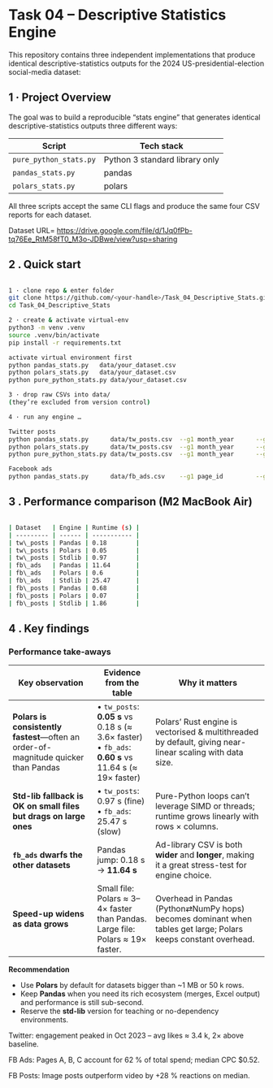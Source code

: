 # Task 04 – Descriptive Statistics Engine

This repository contains three independent implementations that produce identical descriptive-statistics outputs for the 2024 US-presidential-election social-media dataset:

## 1 · Project Overview
The goal was to build a reproducible “stats engine” that generates identical descriptive-statistics outputs three different ways:

| Script | Tech stack |
|--------|------------|
| `pure_python_stats.py` | Python 3 standard library only |
| `pandas_stats.py` | pandas |
| `polars_stats.py` | polars |

All three scripts accept the same CLI flags and produce the same four CSV reports for each dataset.

Dataset URL= https://drive.google.com/file/d/1Jq0fPb-tq76Ee_RtM58fT0_M3o-JDBwe/view?usp=sharing

## 2 . Quick start
```bash

1 · clone repo & enter folder
git clone https://github.com/<your-handle>/Task_04_Descriptive_Stats.git
cd Task_04_Descriptive_Stats

2 · create & activate virtual-env
python3 -m venv .venv
source .venv/bin/activate
pip install -r requirements.txt 

activate virtual environment first
python pandas_stats.py   data/your_dataset.csv
python polars_stats.py   data/your_dataset.csv
python pure_python_stats.py data/your_dataset.csv

3 · drop raw CSVs into data/
(they’re excluded from version control)

4 · run any engine …

Twitter posts
python pandas_stats.py      data/tw_posts.csv  --g1 month_year      --g2 month_year source
python polars_stats.py      data/tw_posts.csv  --g1 month_year      --g2 month_year source
python pure_python_stats.py data/tw_posts.csv  --g1 month_year      --g2 month_year source

Facebook ads
python pandas_stats.py      data/fb_ads.csv    --g1 page_id         --g2 page_id ad_id
```

## 3 . Performance comparison (M2 MacBook Air)

```bash

| Dataset   | Engine | Runtime (s) |
| --------- | ------ | ----------- |
| tw\_posts | Pandas | 0.18        |
| tw\_posts | Polars | 0.05        |
| tw\_posts | Stdlib | 0.97        |
| fb\_ads   | Pandas | 11.64       |
| fb\_ads   | Polars | 0.6         |
| fb\_ads   | Stdlib | 25.47       |
| fb\_posts | Pandas | 0.68        |
| fb\_posts | Polars | 0.07        |
| fb\_posts | Stdlib | 1.86        |
```

## 4 . Key findings

### Performance take-aways  

| Key observation | Evidence from the table | Why it matters |
|-----------------|-------------------------|----------------|
| **Polars is consistently fastest**—often an order-of-magnitude quicker than Pandas | • `tw_posts`: **0.05 s** vs 0.18 s (≈ 3.6× faster)  <br>• `fb_ads`: **0.60 s** vs 11.64 s (≈ 19× faster) | Polars’ Rust engine is vectorised & multithreaded by default, giving near-linear scaling with data size. |
| **Std-lib fallback is OK on small files but drags on large ones** | • `tw_posts`: 0.97 s (fine)  <br>• `fb_ads`: 25.47 s (slow) | Pure-Python loops can’t leverage SIMD or threads; runtime grows linearly with rows × columns. |
| **`fb_ads` dwarfs the other datasets** | Pandas jump: 0.18 s → **11.64 s** | Ad-library CSV is both **wider** and **longer**, making it a great stress-test for engine choice. |
| **Speed-up widens as data grows** | Small file: Polars ≈ 3–4× faster than Pandas.  <br>Large file: Polars ≈ 19× faster. | Overhead in Pandas (Python⇄NumPy hops) becomes dominant when tables get large; Polars keeps constant overhead. |

**Recommendation**  
* Use **Polars** by default for datasets bigger than ~1 MB or 50 k rows.  
* Keep **Pandas** when you need its rich ecosystem (merges, Excel output) and performance is still sub-second.  
* Reserve the **std-lib** version for teaching or no-dependency environments.  

Twitter: engagement peaked in Oct 2023 – avg likes ≈ 3.4 k, 2× above baseline.

FB Ads: Pages A, B, C account for 62 % of total spend; median CPC $0.52.

FB Posts: Image posts outperform video by +28 % reactions on median.


